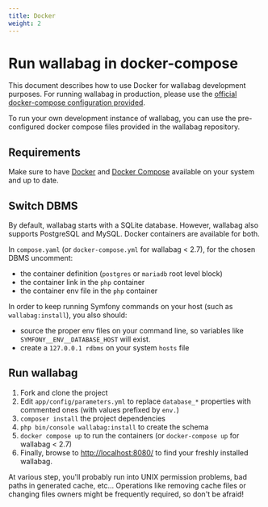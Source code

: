 ```yaml
---
title: Docker
weight: 2
---
```


Run wallabag in docker-compose
==============================

This document describes how to use Docker for wallabag development
purposes. For running wallabag in production, please use the
[official docker-compose configuration
provided](https://github.com/wallabag/docker).

To run your own development instance of wallabag, you can use the
pre-configured docker compose files provided in the wallabag repository.

Requirements
------------

Make sure to have
[Docker](https://docs.docker.com/installation/ubuntulinux/) and [Docker
Compose](https://docs.docker.com/compose/install/) available on your
system and up to date.

Switch DBMS
-----------

By default, wallabag starts with a SQLite database. However, wallabag
also supports PostgreSQL and MySQL. Docker containers are available for both.

In `compose.yaml` (or `docker-compose.yml` for wallabag < 2.7), for the chosen DBMS uncomment:

-   the container definition (`postgres` or `mariadb` root level block)
-   the container link in the `php` container
-   the container env file in the `php` container

In order to keep running Symfony commands on your host (such as
`wallabag:install`), you also should:

-   source the proper env files on your command line, so variables like
    `SYMFONY__ENV__DATABASE_HOST` will exist.
-   create a `127.0.0.1 rdbms` on your system `hosts` file

Run wallabag
------------

1.  Fork and clone the project
2.  Edit `app/config/parameters.yml` to replace `database_*` properties
    with commented ones (with values prefixed by `env.`)
3.  `composer install` the project dependencies
4.  `php bin/console wallabag:install` to create the schema
5.  `docker compose up` to run the containers (or `docker-compose up` for wallabag < 2.7)
6.  Finally, browse to <http://localhost:8080/> to find your freshly
    installed wallabag.

At various step, you'll probably run into UNIX permission problems, bad
paths in generated cache, etc… Operations like removing cache files or
changing files owners might be frequently required, so don't be afraid!
